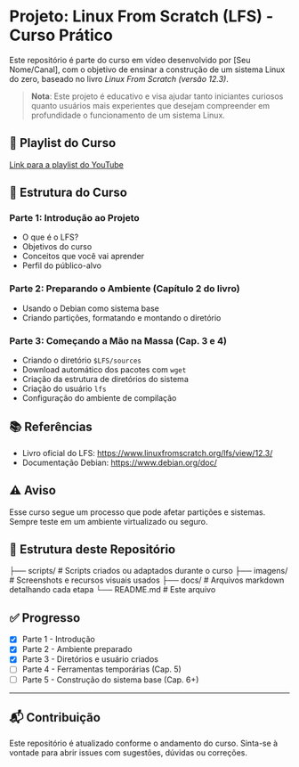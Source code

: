 # Projeto: Linux From Scratch (LFS) - Curso Prático

Este repositório é parte do curso em vídeo desenvolvido por [Seu Nome/Canal], com o objetivo de ensinar a construção de um sistema Linux do zero, baseado no livro *Linux From Scratch (versão 12.3)*.

> **Nota**: Este projeto é educativo e visa ajudar tanto iniciantes curiosos quanto usuários mais experientes que desejam compreender em profundidade o funcionamento de um sistema Linux.

## 🎥 Playlist do Curso
[Link para a playlist do YouTube](https://www.youtube.com/watch?v=ds5fQWljjfA&list=PLvVmUcmU825oIYkVoEN6WDitoHcTItn3n)

## 🧱 Estrutura do Curso

### Parte 1: Introdução ao Projeto
- O que é o LFS?
- Objetivos do curso
- Conceitos que você vai aprender
- Perfil do público-alvo

### Parte 2: Preparando o Ambiente (Capítulo 2 do livro)
- Usando o Debian como sistema base
- Criando partições, formatando e montando o diretório

### Parte 3: Começando a Mão na Massa (Cap. 3 e 4)
- Criando o diretório `$LFS/sources`
- Download automático dos pacotes com `wget`
- Criação da estrutura de diretórios do sistema
- Criação do usuário `lfs`
- Configuração do ambiente de compilação

## 📚 Referências
- Livro oficial do LFS: https://www.linuxfromscratch.org/lfs/view/12.3/
- Documentação Debian: https://www.debian.org/doc/

## ⚠️ Aviso
Esse curso segue um processo que pode afetar partições e sistemas. Sempre teste em um ambiente virtualizado ou seguro.

## 📂 Estrutura deste Repositório

├── scripts/            # Scripts criados ou adaptados durante o curso
├── imagens/            # Screenshots e recursos visuais usados
├── docs/               # Arquivos markdown detalhando cada etapa
└── README.md           # Este arquivo


## ✅ Progresso
- [x] Parte 1 - Introdução
- [x] Parte 2 - Ambiente preparado
- [x] Parte 3 - Diretórios e usuário criados
- [ ] Parte 4 - Ferramentas temporárias (Cap. 5)
- [ ] Parte 5 - Construção do sistema base (Cap. 6+)

---

## 📬 Contribuição
Este repositório é atualizado conforme o andamento do curso. Sinta-se à vontade para abrir issues com sugestões, dúvidas ou correções.
